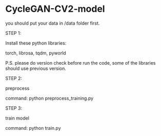 # CycleGAN-CV2-model
you should put your data in /data folder first.

STEP 1:

Install these python libraries:

torch, librosa, tqdm, pyworld

P.S. please do version check before run the code, some of the libraries should use previous version.

STEP 2:

preprocess

command: python preprocess_training.py

STEP 3:

train model

command: python train.py
